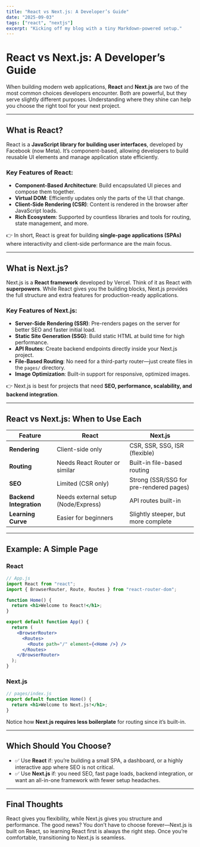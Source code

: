 ```yaml
---
title: "React vs Next.js: A Developer’s Guide"
date: "2025-09-03"
tags: ["react", "nextjs"]
excerpt: "Kicking off my blog with a tiny Markdown‑powered setup."
---
```


# React vs Next.js: A Developer’s Guide

When building modern web applications, **React** and **Next.js** are two of the most common choices developers encounter. Both are powerful, but they serve slightly different purposes. Understanding where they shine can help you choose the right tool for your next project.  

---

## What is React?  
React is a **JavaScript library for building user interfaces**, developed by Facebook (now Meta). It’s component-based, allowing developers to build reusable UI elements and manage application state efficiently.  

### Key Features of React:  
- **Component-Based Architecture**: Build encapsulated UI pieces and compose them together.  
- **Virtual DOM**: Efficiently updates only the parts of the UI that change.  
- **Client-Side Rendering (CSR)**: Content is rendered in the browser after JavaScript loads.  
- **Rich Ecosystem**: Supported by countless libraries and tools for routing, state management, and more.  

👉 In short, React is great for building **single-page applications (SPAs)** where interactivity and client-side performance are the main focus.  

---

## What is Next.js?  
Next.js is a **React framework** developed by Vercel. Think of it as React with **superpowers**. While React gives you the building blocks, Next.js provides the full structure and extra features for production-ready applications.  

### Key Features of Next.js:  
- **Server-Side Rendering (SSR)**: Pre-renders pages on the server for better SEO and faster initial load.  
- **Static Site Generation (SSG)**: Build static HTML at build time for high performance.  
- **API Routes**: Create backend endpoints directly inside your Next.js project.  
- **File-Based Routing**: No need for a third-party router—just create files in the `pages/` directory.  
- **Image Optimization**: Built-in support for responsive, optimized images.  

👉 Next.js is best for projects that need **SEO, performance, scalability, and backend integration**.  

---

## React vs Next.js: When to Use Each  

| Feature                | React                          | Next.js                                |
|-------------------------|--------------------------------|----------------------------------------|
| **Rendering**           | Client-side only              | CSR, SSR, SSG, ISR (flexible)          |
| **Routing**             | Needs React Router or similar | Built-in file-based routing            |
| **SEO**                 | Limited (CSR only)            | Strong (SSR/SSG for pre-rendered pages)|
| **Backend Integration** | Needs external setup (Node/Express) | API routes built-in                 |
| **Learning Curve**      | Easier for beginners           | Slightly steeper, but more complete    |

---

## Example: A Simple Page  

### React  
```jsx
// App.js
import React from "react";
import { BrowserRouter, Route, Routes } from "react-router-dom";

function Home() {
  return <h1>Welcome to React!</h1>;
}

export default function App() {
  return (
    <BrowserRouter>
      <Routes>
        <Route path="/" element={<Home />} />
      </Routes>
    </BrowserRouter>
  );
}
```

### Next.js  
```jsx
// pages/index.js
export default function Home() {
  return <h1>Welcome to Next.js!</h1>;
}
```

Notice how **Next.js requires less boilerplate** for routing since it’s built-in.  

---

## Which Should You Choose?  
- ✅ Use **React** if: you’re building a small SPA, a dashboard, or a highly interactive app where SEO is not critical.  
- ✅ Use **Next.js** if: you need SEO, fast page loads, backend integration, or want an all-in-one framework with fewer setup headaches.  

---

## Final Thoughts  
React gives you flexibility, while Next.js gives you structure and performance. The good news? You don’t have to choose forever—Next.js is built on React, so learning React first is always the right step. Once you’re comfortable, transitioning to Next.js is seamless.  
